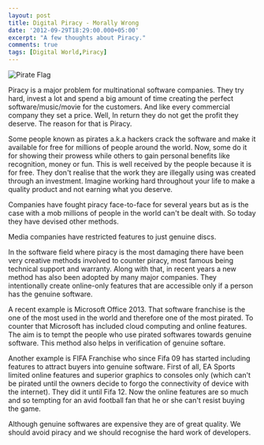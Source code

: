 ```yaml
---
layout: post
title: Digital Piracy - Morally Wrong
date: '2012-09-29T18:29:00.000+05:00'
excerpt: "A few thoughts about Piracy."
comments: true
tags: [Digital World,Piracy]
---
```


![Pirate Flag](http://1.bp.blogspot.com/-W9MyX5dIaKQ/VRu6Ob-RfNI/AAAAAAAAmSY/DqjesHFOn2Q/s1600/2012-09-250px-flag_of_edward_england-svg.png) 

Piracy is a major problem for multinational software companies. They try hard, 
invest a lot and spend a big amount of time creating the perfect 
software/music/movie for the customers. And like every commercial company they 
set a price. Well, In return they do not get the profit they deserve. The 
reason for that is Piracy.

Some people known as pirates a.k.a hackers crack the software and make it 
available for free for millions of people around the world. Now, some do it 
for showing their prowess while others to gain personal benefits like 
recognition, money or fun. This is well received by the people because it is 
for free. They don't realise that the work they are illegally using was 
created through an investment. Imagine working hard throughout your life to 
make a quality product and not earning what you deserve. 

Companies have fought piracy face-to-face for several years but as is the case 
with a mob millions of people in the world can't be dealt with. So today they 
have devised other methods. 

Media companies have restricted features to just genuine discs. 

In the software field where piracy is the most damaging there have been very 
creative methods involved to counter piracy, most famous being technical 
support and warranty. Along with that, in recent years a new method has also 
been adopted by many major companies. They intentionally create online-only 
features that are accessible only if a person has the genuine software. 

A recent example is Microsoft Office 2013. That software franchise is the one 
of the most used in the world and therefore one of the most pirated. To 
counter that Microsoft has included cloud computing and online features. The 
aim is to tempt the people who use pirated softwares towards genuine software. 
This method also helps in verification of genuine softare. 

Another example is FIFA Franchise who since Fifa 09 has started including 
features to attract buyers into genuine software. First of all, EA Sports 
limited online features and superior graphics to consoles only (which can't be 
pirated until the owners decide to forgo the connectivity of device with the 
internet). They did it until Fifa 12. Now the online features are so much and 
so tempting for an avid football fan that he or she can't resist buying the 
game. 

Although genuine softwares are expensive they are of great quality. We should 
avoid piracy and we should recognise the hard work of developers. 
